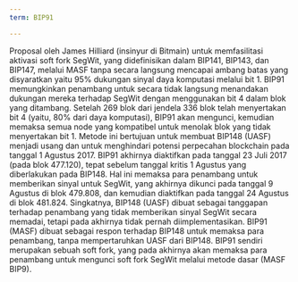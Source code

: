 ```yaml
---
term: BIP91

---
```

Proposal oleh James Hilliard (insinyur di Bitmain) untuk memfasilitasi aktivasi soft fork SegWit, yang didefinisikan dalam BIP141, BIP143, dan BIP147, melalui MASF tanpa secara langsung mencapai ambang batas yang disyaratkan yaitu 95% dukungan sinyal daya komputasi melalui bit 1. BIP91 memungkinkan penambang untuk secara tidak langsung menandakan dukungan mereka terhadap SegWit dengan menggunakan bit 4 dalam blok yang ditambang. Setelah 269 blok dari jendela 336 blok telah menyertakan bit 4 (yaitu, 80% dari daya komputasi), BIP91 akan mengunci, kemudian memaksa semua node yang kompatibel untuk menolak blok yang tidak menyertakan bit 1. Metode ini bertujuan untuk membuat BIP148 (UASF) menjadi usang dan untuk menghindari potensi perpecahan blockchain pada tanggal 1 Agustus 2017. BIP91 akhirnya diaktifkan pada tanggal 23 Juli 2017 (pada blok 477.120), tepat sebelum tanggal kritis 1 Agustus yang diberlakukan pada BIP148. Hal ini memaksa para penambang untuk memberikan sinyal untuk SegWit, yang akhirnya dikunci pada tanggal 9 Agustus di blok 479.808, dan kemudian diaktifkan pada tanggal 24 Agustus di blok 481.824. Singkatnya, BIP148 (UASF) dibuat sebagai tanggapan terhadap penambang yang tidak memberikan sinyal SegWit secara memadai, tetapi pada akhirnya tidak pernah diimplementasikan. BIP91 (MASF) dibuat sebagai respon terhadap BIP148 untuk memaksa para penambang, tanpa mempertaruhkan UASF dari BIP148. BIP91 sendiri merupakan sebuah soft fork, yang pada akhirnya akan memaksa para penambang untuk mengunci soft fork SegWit melalui metode dasar (MASF BIP9).